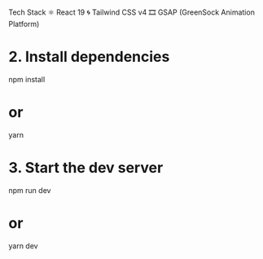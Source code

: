 Tech Stack
⚛️ React 19
🌀 Tailwind CSS v4
🎞️ GSAP (GreenSock Animation Platform)

# 2. Install dependencies
npm install
# or
yarn

# 3. Start the dev server
npm run dev
# or
yarn dev